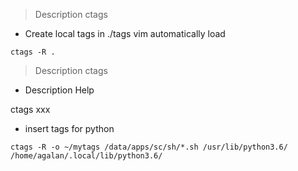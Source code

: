 
> Description ctags

- Create local tags in ./tags vim automatically load

`ctags -R .`



> Description ctags

- Description Help

ctags xxx


- insert tags for python

`ctags -R -o ~/mytags /data/apps/sc/sh/*.sh /usr/lib/python3.6/ /home/agalan/.local/lib/python3.6/`


